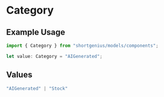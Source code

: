 # Category

## Example Usage

```typescript
import { Category } from "shortgenius/models/components";

let value: Category = "AIGenerated";
```

## Values

```typescript
"AIGenerated" | "Stock"
```